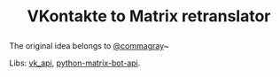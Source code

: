 # <p align="center">VKontakte to Matrix retranslator</p>

The original idea belongs to [@commagray](https://github.com/commagray)~

Libs: [vk_api](https://github.com/python273/vk_api),
[python-matrix-bot-api](https://github.com/shawnanastasio/python-matrix-bot-api).
